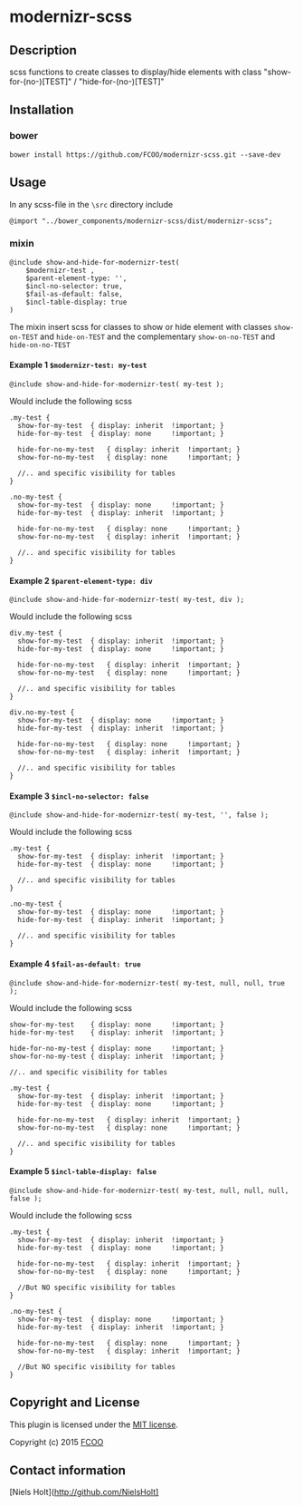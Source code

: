 # modernizr-scss
>


## Description
scss functions to create classes to display/hide elements with class "show-for-(no-)[TEST]" / "hide-for-(no-)[TEST]"

## Installation
### bower
`bower install https://github.com/FCOO/modernizr-scss.git --save-dev`

## Usage

In any scss-file in the `\src` directory include

	@import "../bower_components/modernizr-scss/dist/modernizr-scss";


### mixin

	@include show-and-hide-for-modernizr-test( 
		$modernizr-test , 
		$parent-element-type: '', 
		$incl-no-selector: true, 
		$fail-as-default: false,
		$incl-table-display: true 
	)


The mixin insert scss for classes to show or hide element with classes `show-on-TEST` and `hide-on-TEST` and the complementary `show-on-no-TEST` and `hide-on-no-TEST`

#### Example 1 `$modernizr-test: my-test`
	@include show-and-hide-for-modernizr-test( my-test );

Would include the following scss

	.my-test {
	  show-for-my-test	{ display: inherit	!important; }
	  hide-for-my-test	{ display: none		!important; }

	  hide-for-no-my-test	{ display: inherit	!important; }
	  show-for-no-my-test	{ display: none		!important; }
	  
      //.. and specific visibility for tables 
	}

	.no-my-test {
	  show-for-my-test	{ display: none		!important; }
	  hide-for-my-test	{ display: inherit	!important; }

	  hide-for-no-my-test	{ display: none		!important; }
	  show-for-no-my-test	{ display: inherit	!important; }

      //.. and specific visibility for tables 
	}


#### Example 2 `$parent-element-type: div`
	@include show-and-hide-for-modernizr-test( my-test, div );

Would include the following scss

	div.my-test {
	  show-for-my-test	{ display: inherit	!important; }
	  hide-for-my-test	{ display: none		!important; }

	  hide-for-no-my-test	{ display: inherit	!important; }
	  show-for-no-my-test	{ display: none		!important; }
	  
      //.. and specific visibility for tables 
	}

	div.no-my-test {
	  show-for-my-test	{ display: none		!important; }
	  hide-for-my-test	{ display: inherit	!important; }

	  hide-for-no-my-test	{ display: none		!important; }
	  show-for-no-my-test	{ display: inherit	!important; }

      //.. and specific visibility for tables 
	}

#### Example 3 `$incl-no-selector: false`
	@include show-and-hide-for-modernizr-test( my-test, '', false );

Would include the following scss

	.my-test {
	  show-for-my-test	{ display: inherit	!important; }
	  hide-for-my-test	{ display: none		!important; }
  
      //.. and specific visibility for tables 
	}

	.no-my-test {
	  show-for-my-test	{ display: none		!important; }
	  hide-for-my-test	{ display: inherit	!important; }

      //.. and specific visibility for tables 
	}

#### Example 4 `$fail-as-default: true`
	@include show-and-hide-for-modernizr-test( my-test, null, null, true );

Would include the following scss

	show-for-my-test	{ display: none		!important; }
	hide-for-my-test	{ display: inherit	!important; }

	hide-for-no-my-test	{ display: none		!important; }
	show-for-no-my-test	{ display: inherit	!important; }

    //.. and specific visibility for tables 

	.my-test {
	  show-for-my-test	{ display: inherit	!important; }
	  hide-for-my-test	{ display: none		!important; }

	  hide-for-no-my-test	{ display: inherit	!important; }
	  show-for-no-my-test	{ display: none		!important; }
	  
      //.. and specific visibility for tables 
	}

#### Example 5 `$incl-table-display: false`
	@include show-and-hide-for-modernizr-test( my-test, null, null, null, false );

Would include the following scss

	.my-test {
	  show-for-my-test	{ display: inherit	!important; }
	  hide-for-my-test	{ display: none		!important; }

	  hide-for-no-my-test	{ display: inherit	!important; }
	  show-for-no-my-test	{ display: none		!important; }
	  
      //But NO specific visibility for tables 
	}

	.no-my-test {
	  show-for-my-test	{ display: none		!important; }
	  hide-for-my-test	{ display: inherit	!important; }

	  hide-for-no-my-test	{ display: none		!important; }
	  show-for-no-my-test	{ display: inherit	!important; }

      //But NO specific visibility for tables 
	}


## Copyright and License
This plugin is licensed under the [MIT license](https://github.com/FCOO/modernizr-scss/LICENSE).

Copyright (c) 2015 [FCOO](https://github.com/FCOO)

## Contact information

[Niels Holt](http://github.com/NielsHolt]


